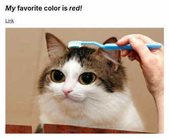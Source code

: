 ## *My* favorite color is *red!*
[Link](https://thisporker.github.io/cse15l-lab-reports/testing)

![cat](Toothbrushcat.jpg)